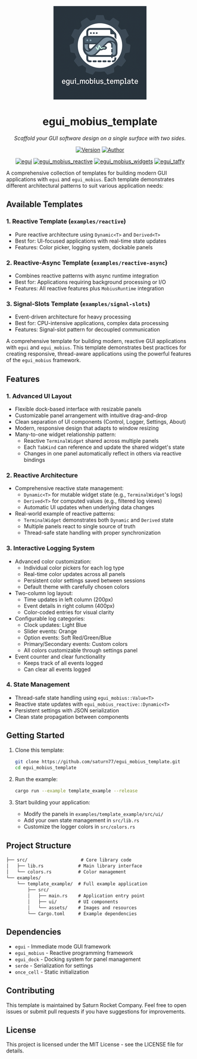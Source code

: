 
<div align="center">
  <img src="assets/egui_mobius_template.png" alt="egui_mobius_template screenshot">

# egui_mobius_template

*Scaffold your GUI software design on a single surface with two sides.*

[![Version](https://img.shields.io/badge/version-0.1.0-blue)](https://github.com/saturn77/egui_mobius_template)
[![Author](https://img.shields.io/badge/author-saturn77-orange)](https://github.com/saturn77)

[![egui](https://img.shields.io/badge/egui-0.31.1-blue)](https://github.com/emilk/egui)
[![egui_mobius_reactive](https://img.shields.io/badge/egui__mobius__reactive-0.3.0--alpha.23-blue)](https://github.com/saturn77/egui_mobius_reactive)
[![egui_mobius_widgets](https://img.shields.io/badge/egui__mobius__widgets-0.3.0--alpha.23-blue)](https://github.com/saturn77/egui_mobius_widgets)
[![egui_taffy](https://img.shields.io/badge/egui__taffy-0.7.0-blue)](https://github.com/Veykril/egui_taffy)

</div>

A comprehensive collection of templates for building modern GUI applications with `egui` and `egui_mobius`. Each template demonstrates different architectural patterns to suit various application needs:

## Available Templates

### 1. Reactive Template (`examples/reactive`)
- Pure reactive architecture using `Dynamic<T>` and `Derived<T>`
- Best for: UI-focused applications with real-time state updates
- Features: Color picker, logging system, dockable panels

### 2. Reactive-Async Template (`examples/reactive-async`)
- Combines reactive patterns with async runtime integration
- Best for: Applications requiring background processing or I/O
- Features: All reactive features plus `MobiusRuntime` integration

### 3. Signal-Slots Template (`examples/signal-slots`)
- Event-driven architecture for heavy processing
- Best for: CPU-intensive applications, complex data processing
- Features: Signal-slot pattern for decoupled communication

A comprehensive template for building modern, reactive GUI applications with `egui` and `egui_mobius`. This template demonstrates best practices for creating responsive, thread-aware applications using the powerful features of the `egui_mobius` framework.

## Features

### 1. Advanced UI Layout
- Flexible dock-based interface with resizable panels
- Customizable panel arrangement with intuitive drag-and-drop
- Clean separation of UI components (Control, Logger, Settings, About)
- Modern, responsive design that adapts to window resizing
- Many-to-one widget relationship pattern:
  - Reactive `TerminalWidget` shared across multiple panels
  - Each `TabKind` can reference and update the shared widget's state
  - Changes in one panel automatically reflect in others via reactive bindings

### 2. Reactive Architecture
- Comprehensive reactive state management:
  - `Dynamic<T>` for mutable widget state (e.g., `TerminalWidget`'s logs)
  - `Derived<T>` for computed values (e.g., filtered log views)
  - Automatic UI updates when underlying data changes
- Real-world example of reactive patterns:
  - `TerminalWidget` demonstrates both `Dynamic` and `Derived` state
  - Multiple panels react to single source of truth
  - Thread-safe state handling with proper synchronization

### 3. Interactive Logging System
- Advanced color customization:
  - Individual color pickers for each log type
  - Real-time color updates across all panels
  - Persistent color settings saved between sessions
  - Default theme with carefully chosen colors
- Two-column log layout:
  - Time updates in left column (200px)
  - Event details in right column (400px)
  - Color-coded entries for visual clarity
- Configurable log categories:
  - Clock updates: Light Blue
  - Slider events: Orange
  - Option events: Soft Red/Green/Blue
  - Primary/Secondary events: Custom colors
  - All colors customizable through settings panel
- Event counter and clear functionality
  - Keeps track of all events logged
  - Can clear all events logged

### 4. State Management
- Thread-safe state handling using `egui_mobius::Value<T>`
- Reactive state updates with `egui_mobius_reactive::Dynamic<T>`
- Persistent settings with JSON serialization
- Clean state propagation between components

## Getting Started

1. Clone this template:
   ```bash
   git clone https://github.com/saturn77/egui_mobius_template.git
   cd egui_mobius_template
   ```

2. Run the example:
   ```bash
   cargo run --example template_example --release
   ```

3. Start building your application:
   - Modify the panels in `examples/template_example/src/ui/`
   - Add your own state management in `src/lib.rs`
   - Customize the logger colors in `src/colors.rs`

## Project Structure

```
├── src/                    # Core library code
│   ├── lib.rs             # Main library interface
│   └── colors.rs          # Color management
└── examples/
    └── template_example/  # Full example application
        ├── src/
        │   ├── main.rs    # Application entry point
        │   ├── ui/        # UI components
        │   └── assets/    # Images and resources
        └── Cargo.toml     # Example dependencies
```

## Dependencies

- `egui` - Immediate mode GUI framework
- `egui_mobius` - Reactive programming framework
- `egui_dock` - Docking system for panel management
- `serde` - Serialization for settings
- `once_cell` - Static initialization

## Contributing

This template is maintained by Saturn Rocket Company. Feel free to open issues or submit pull requests if you have suggestions for improvements.

## License

This project is licensed under the MIT License - see the LICENSE file for details.
